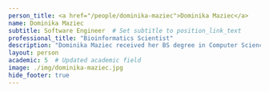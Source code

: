 ```yaml
---
person_title: <a href="/people/dominika-maziec">Dominika Maziec</a>
name: Dominika Maziec
subtitle: Software Engineer  # Set subtitle to position_link_text
professional_title: "Bioinformatics Scientist"
description: "Dominika Maziec received her BS degree in Computer Science at the Warsaw University of Technology in 2021. Dominika currently works in Park Lab, where she focuses on the implementation of systems for identification and interpretation of genetic variants within the Clinical Genome Analysis Platform (CGAP)."
layout: person
academic: 5  # Updated academic field
image: ./img/dominika-maziec.jpg
hide_footer: true
---
```

